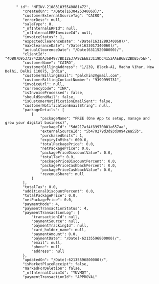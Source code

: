          "_id": "NFINV-210831035540881472",
            "createdOn": "/Date(1630425340060)/",
            "customerExternalSourceTag": "CAIRO",
            "errorDesc": null,
            "saleType": 0,
            "_nfInternalERPId": null,
            "_nfInternalERPInvoiceId": null,
            "invoiceStatus": 1,
            "expectedClearenceDate": "/Date(1631289340060)/",
            "maxClearanceDate": "/Date(1633017340060)/",
            "actualClearenceDate": "/Date(631152000000)/",
            "clientId": "4DB87D953727422DA36B4977BD12E37A92EEB23119DC4152AAEB6B22BDB575EF",
            "customerName": "CAIRO",
            "customerBillingAddress": "1/239, Block-A1, Madhu Vihar, New Delhi, Delhi 110075, India",
            "customerBillingEmail": "palchin2@gmail.com",
            "customerBillingContactNumber": "9399999731",
            "invoiceUrl": null,
            "currencyCode": "INR",
            "isInvoiceProcessed": false,
            "shouldSendMail": false,
            "isCustomerNotificationEmailSent": false,
            "customerNotificationEmailString": null,
            "packageDetails": [
                {
                    "packageName": "FREE (One App to setup, manage and grow your digital business)",
                    "packageId": "5dd217af4f89970001a657aa",
                    "externalSourceId": "5b470279d3d93d00942ea55b",
                    "purchasedUnits": 1,
                    "expiryInMths": 600.0,
                    "totalPackagePrice": 0.0,
                    "netPackagePrice": 0.0,
                    "packagePriceDiscountValue": 0.0,
                    "totalTax": 0.0,
                    "packagePriceDiscountPercent": 0.0,
                    "packagePriceCashbackPercent": 0.0,
                    "packagePriceCashbackValue": 0.0,
                    "revenueShare": null
                }
            ],
            "totalTax": 0.0,
            "additionalDiscountPercent": 0.0,
            "totalPackagePrice": 0.0,
            "netPackagePrice": 0.0,
            "paymentMode": 4,
            "paymentTransactionStatus": 4,
            "paymentTransactionLog": {
                "transactionId": null,
                "paymentSource": null,
                "paymentTrackingId": null,
                "card_holder_name": null,
                "paymentAmount": 0.0,
                "paymentDate": "/Date(-62135596800000)/",
                "email": null,
                "phone": null,
                "address": null
            },
            "updatedOn": "/Date(-62135596800000)/",
            "isMarketPlaceReceipt": false,
            "markedForDeletion": false,
            "_nfInternalClaimId": "YUVMQT",
            "paymentTransactionId": "APPROVAL"
